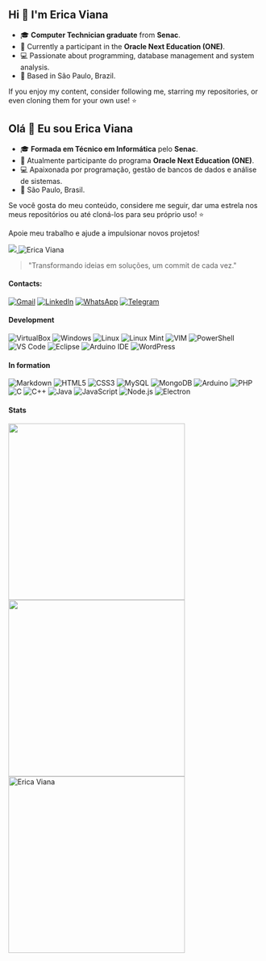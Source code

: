 ## Hi 👋 I'm Erica Viana  

- 🎓 **Computer Technician graduate** from **Senac**.  
- 🚀 Currently a participant in the **Oracle Next Education (ONE)**.  
- 💻 Passionate about programming, database management and system analysis.  
- 📍 Based in São Paulo, Brazil.  

If you enjoy my content, consider following me, starring my repositories, or even cloning them for your own use! ⭐  

## Olá 👋 Eu sou Erica Viana  

- 🎓 **Formada em Técnico em Informática** pelo **Senac**.  
- 🚀 Atualmente participante do programa **Oracle Next Education (ONE)**.  
- 💻 Apaixonada por programação, gestão de bancos de dados e análise de sistemas.  
- 📍 São Paulo, Brasil.  

Se você gosta do meu conteúdo, considere me seguir, dar uma estrela nos meus repositórios ou até cloná-los para seu próprio uso! ⭐  

Apoie meu trabalho e ajude a impulsionar novos projetos!

<a href="https://github.com/sponsors/ericaviana12">
<img src="https://img.shields.io/badge/sponsor-30363D?style=for-the-badge&logo=GitHub-Sponsors&logoColor=#white" /> </a>

<img src="https://komarev.com/ghpvc/?username=ericaviana12&label=Profile%20views&color=0e75b6&style=flat" alt="Erica Viana"/>

> "Transformando ideias em soluções, um commit de cada vez."

#### Contacts:

[![Gmail](https://img.shields.io/badge/Gmail-D14836?style=flat&logo=gmail&logoColor=white)](mailto:erica.viana.soares@gmail.com)
[![LinkedIn](https://img.shields.io/badge/LinkedIn-0077B5?style=flat&logo=linkedin&logoColor=white)](https://www.linkedin.com/in/erica-viana-soares/)
[![WhatsApp](https://img.shields.io/badge/WhatsApp-25D366?style=flat&logo=whatsapp&logoColor=white)](https://wa.me/5511930048795)
[![Telegram](https://img.shields.io/badge/Telegram-2CA5E0?style=flat&logo=telegram&logoColor=white)](https://t.me/ericaviana12)

#### Development

![VirtualBox](https://img.shields.io/badge/VirtualBox-21416b?style=flat&logo=VirtualBox&logoColor=white)
![Windows](https://img.shields.io/badge/Windows-0078D6?style=flat&logo=windows&logoColor=white)
![Linux](https://img.shields.io/badge/Linux-FCC624?style=flat&logo=linux&logoColor=black)
![Linux Mint](https://img.shields.io/badge/Linux_Mint-87CF3E?style=flat&logo=linux-mint&logoColor=white)
![VIM](https://img.shields.io/badge/VIM-%2311AB00.svg?style=flat&logo=vim&logoColor=white)
![PowerShell](https://img.shields.io/badge/powershell-5391FE?style=flat&logo=powershell&logoColor=white)
![VS Code](https://img.shields.io/badge/Visual_Studio_Code-0078D4?style=flat&logo=visual%20studio%20code&logoColor=white)
![Eclipse](https://img.shields.io/badge/Eclipse-2C2255?style=flat&logo=eclipse&logoColor=white)
![Arduino IDE](https://img.shields.io/badge/Arduino_IDE-00979D?style=flat&logo=arduino&logoColor=white)
![WordPress](https://img.shields.io/badge/Wordpress-21759B?style=flat&logo=wordpress&logoColor=white)

#### In formation

![Markdown](https://img.shields.io/badge/Markdown-000000?style=flat&logo=markdown&logoColor=white)
![HTML5](https://img.shields.io/badge/HTML5-E34F26?style=flat&logo=html5&logoColor=white)
![CSS3](https://img.shields.io/badge/CSS3-1572B6?style=flat&logo=css3&logoColor=white)
![MySQL](https://img.shields.io/badge/MySQL-005C84?style=flat&logo=mysql&logoColor=white)
![MongoDB](https://img.shields.io/badge/MongoDB-47A248?style=flat&logo=mongodb&logoColor=white)
![Arduino](https://img.shields.io/badge/Arduino-00979D?style=flat&logo=Arduino&logoColor=white)
![PHP](https://img.shields.io/badge/PHP-777BB4?style=flat&logo=php&logoColor=white)
![C](https://img.shields.io/badge/C-00599C?style=flat&logo=c&logoColor=white)
![C++](https://img.shields.io/badge/C++-00599C?style=flat&logo=c%2B%2B&logoColor=white)
![Java](https://img.shields.io/badge/Java-007396?style=flat&logo=java&logoColor=white)
![JavaScript](https://img.shields.io/badge/JavaScript-323330?style=flat&logo=javascript&logoColor=F7DF1E)
![Node.js](https://img.shields.io/badge/Node.js-339933?style=flat&logo=nodedotjs&logoColor=white)
![Electron](https://img.shields.io/badge/Electron-2C2E3B?style=flat&logo=electron&logoColor=9FEAF9)

#### Stats

<img src="https://github-readme-stats.vercel.app/api/top-langs/?username=ericaviana12&layout=compact&langs_count=7&theme=dark" width="350px"/>  
<img src="https://github-readme-stats.vercel.app/api?username=ericaviana12&show_icons=true&theme=dark&include_all_commits=true&count_private=true" width="350px"/>  
<img src="https://github-readme-streak-stats.herokuapp.com/?user=ericaviana12&theme=dark" alt="Erica Viana" width="350px"/>

